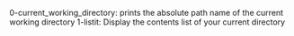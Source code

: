 0-current_working_directory: prints the absolute path name of the current working directory
1-listit: Display the contents list of your current directory
